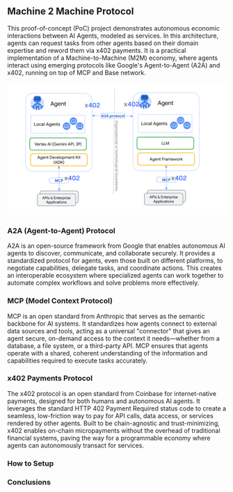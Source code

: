 ## Machine 2 Machine Protocol

This proof-of-concept (PoC) project demonstrates autonomous economic interactions between AI Agents, modeled as services. In this architecture, agents can request tasks from other agents based on their domain expertise and reword them via x402 payments. It is a practical implementation of a Machine-to-Machine (M2M) economy, where agents interact using emerging protocols like Google's Agent-to-Agent (A2A) and x402, running on top of MCP and Base network.

![m22](./images/Frame%209.png)

### A2A (Agent-to-Agent) Protocol

A2A is an open-source framework from Google that enables autonomous AI agents to discover, communicate, and collaborate securely. It provides a standardized protocol for agents, even those built on different platforms, to negotiate capabilities, delegate tasks, and coordinate actions. This creates an interoperable ecosystem where specialized agents can work together to automate complex workflows and solve problems more effectively.

### MCP (Model Context Protocol)

MCP is an open standard from Anthropic that serves as the semantic backbone for AI systems. It standardizes how agents connect to external data sources and tools, acting as a universal "connector" that gives an agent secure, on-demand access to the context it needs—whether from a database, a file system, or a third-party API. MCP ensures that agents operate with a shared, coherent understanding of the information and capabilities required to execute tasks accurately.

### x402 Payments Protocol

The x402 protocol is an open standard from Coinbase for internet-native payments, designed for both humans and autonomous AI agents. It leverages the standard HTTP 402 Payment Required status code to create a seamless, low-friction way to pay for API calls, data access, or services rendered by other agents. Built to be chain-agnostic and trust-minimizing, x402 enables on-chain micropayments without the overhead of traditional financial systems, paving the way for a programmable economy where agents can autonomously transact for services.

### How to Setup

### Conclusions
